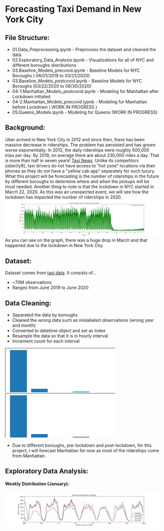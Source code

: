 # Forecasting Taxi Demand in New York City

## File Structure:
- 01.Data_Preprocessing.ipynb - Preprocess the dataset and cleaned the data
- 02.Exploratory_Data_Analysis.ipynb - Visualizations for all of NYC and different boroughs distributions
- 03.Baseline_Models_precovid.ipynb  - Baseline Models for NYC Boroughs ( 06/01/2019 to 03/21/2020)
- 03.Baseline_Models_postcovid.ipynb - Baseline Models for NYC Boroughs (03/22/2020 to 06/30/2020)
- 04-1.Manhattan_Models_postcovid.ipynb - Modeling for Manhattan after Lockdown initiated
- 04-2.Manhattan_Models_precovid.iypnb - Modeling for Manhattan before Lockdown ( WORK IN PROGRESS )
- 05.Queens_Models.ipynb - Modeling for Queens (WORK IN PROGRESS)

## Background:
Uber arrived in New York City in 2012 and since then, there has been massive decrease in riderships. The problem has persisted and has grown worse exponentially. In 2012, the daily riderships were roughly 500,000 trips per day. By 2019, on average there are about 230,000 rides a day. That is more than half in seven years! [Taxi News](https://www.nydailynews.com/new-york/ny-medallion-foreclosures-taxi-bailout-plan-uber-lyft-20200130-s2mjkhjubzgptdxasoxddwdote-story.html "news source"). Unlike its competitors (uber/lyft), taxi drivers do not have access to "hot zone" locations via their phones as they do not have a "yellow cab app" separately for such luxury. What this project will be forecasting is the number of riderships in the future by different boroughs to determine where and when the pickups will be most needed. Another thing to note is that the lockdown in NYC started in March 22, 2020. As this was an unexpected event, we will see how the lockdown has impacted the number of riderships in 2020. 
<img src="./images/nyc_distribution.png">
As you can see on the graph, there was a huge drop in March and that happened due to the lockdown in New York City.

## Dataset:
Dataset comes from [taxi data](https://www1.nyc.gov/site/tlc/about/tlc-trip-record-data.page "Taxi Dataset in NYC [nyc.gov]").
It consists of...
- ~70M observations
- Ranges from June 2019 to June 2020

## Data Cleaning:
- Separated the data by boroughs
- Cleaned the wrong data such as mislabeled observations (wrong year and month)
- Converted to datetime object and set as index
- Resample the data so that it is in hourly interval
- Increment count for each interval

![ScreenShot](/images/distribution_boroughs_bar.png)
<img src="./images/distribution_boroughs_bar.png">
- Due to different boroughs, pre-lockdown and post-lockdown, for this project, I will forecast Manhattan for now as most of the riderships come from Manhattan. 

## Exploratory Data Analysis:

#### Weekly Distribution (January):
<img src="./images/weekly_distribution.png">







